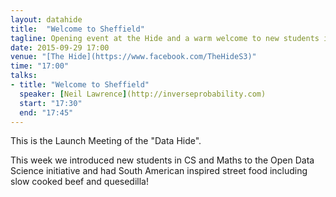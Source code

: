 ```yaml
---
layout: datahide
title:  "Welcome to Sheffield"
tagline: Opening event at the Hide and a warm welcome to new students in Sheffield.
date: 2015-09-29 17:00
venue: "[The Hide](https://www.facebook.com/TheHideS3)"
time: "17:00"
talks:
- title: "Welcome to Sheffield"
  speaker: [Neil Lawrence](http://inverseprobability.com)
  start: "17:30"
  end: "17:45"
---
```


This is the Launch Meeting of the "Data Hide". 

This week we introduced new students in CS and Maths to the Open Data Science initiative and had South American inspired street food including slow cooked beef and quesedilla!
